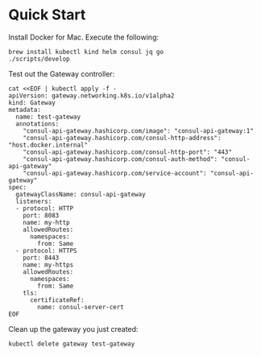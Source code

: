 # Quick Start

Install Docker for Mac. Execute the following:

```/bin/bash
brew install kubectl kind helm consul jq go
./scripts/develop
```

Test out the Gateway controller:

```/bin/bash
cat <<EOF | kubectl apply -f -
apiVersion: gateway.networking.k8s.io/v1alpha2
kind: Gateway
metadata:
  name: test-gateway
  annotations:
    "consul-api-gateway.hashicorp.com/image": "consul-api-gateway:1"
    "consul-api-gateway.hashicorp.com/consul-http-address": "host.docker.internal"
    "consul-api-gateway.hashicorp.com/consul-http-port": "443"
    "consul-api-gateway.hashicorp.com/consul-auth-method": "consul-api-gateway"
    "consul-api-gateway.hashicorp.com/service-account": "consul-api-gateway"
spec:
  gatewayClassName: consul-api-gateway
  listeners:
  - protocol: HTTP
    port: 8083
    name: my-http
    allowedRoutes:
      namespaces:
        from: Same
  - protocol: HTTPS
    port: 8443
    name: my-https
    allowedRoutes:
      namespaces:
        from: Same
    tls:
      certificateRef:
        name: consul-server-cert
EOF
```

Clean up the gateway you just created:

```
kubectl delete gateway test-gateway
```
